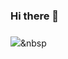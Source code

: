 ### Hi there 👋
### 
<img src="https://img.shields.io/badge/Python-3766AB?style=flat-square&logo=Python&logoColor=white"/></a>&nbsp 





<!--
**sonjh-github/sonjh-github** is a ✨ _special_ ✨ repository because its `README.md` (this file) appears on your GitHub profile.

Here are some ideas to get you started:

- 🔭 I’m currently working on ...
- 🌱 I’m currently learning ...
- 👯 I’m looking to collaborate on ...
- 🤔 I’m looking for help with ...
- 💬 Ask me about ...
- 📫 How to reach me: ...
- 😄 Pronouns: ...
- ⚡ Fun fact: ...
-->
